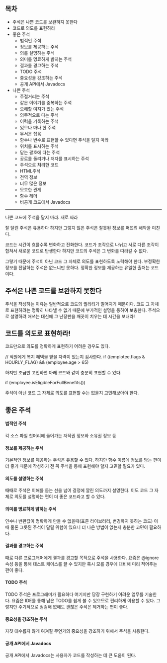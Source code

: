 ## 목차 ##
- 주석은 나쁜 코드를 보완하지 못한다
- 코드로 의도를 표현하라   
- 좋은 주석   
    - 법적인 주석   
    - 정보를 제공하는 주석   
    - 의를 설명하는 주석   
    - 의미를 명료하게 밝히는 주석   
    - 결과를 경고하는 주석    
    - TODO 주석    
    - 중요성을 강조하는 주석    
    - 공개 API에서 Javadocs
- 나쁜 주석
    - 주절거리는 주석
    - 같은 이야기를 중복하는 주석
    - 오해할 여지가 있는 주석
    - 의무적으로 다는 주석
    - 이력을 기록하는 주석
    - 있으나 마나 한 주석
    - 무서운 잡음
    - 함수나 변수로 표현할 수 있다면 주석을 달지 마라
    - 위치를 표시하는 주석
    - 닫는 괄호에 다는 주석
    - 공로를 돌리거나 저자를 표시하는 주석
    - 주석으로 처리한 코드
    - HTML주석
    - 전역 정보
    - 너무 많은 정보
    - 모호한 관계
    - 함수 헤더
    - 비공개 코드에서 Javadocs

-------------------------------------------------------------

나쁜 코드에 주석을 달지 마라. 새로 짜라

잘 달린 주석은 유용하다
하지만 그렇지 않은 주석은 잘못된 정보를 퍼뜨려 해악을 미친다.

코드는 시간이 흐를수록 변화하고 진화한다. 
코드가 조각으로 나뉘고 서로 다른 조각이 합쳐서 새로운 코드로 탄생한다
하지만 코드의 주석은 그 변화를 따라갈 수 없다.

그렇기 때문에 주석이 아닌 코드 그 자체로 의도를 표현하도록 노력해야 한다.
부정확한 정보를 전달하는 주석은 없느니만 못하다.
정확한 정보를 제공하는 유일한 출처는 코드이다.


## 주석은 나쁜 코드를 보완하지 못한다 ##
주석을 작성하는 이유는 일반적으로 코드의 퀄리티가 떨어지기 때문이다.
코드 그 자체로 표현하려는 명확히 나타낼 수 없기 때문에
부가적인 설명을 통하여 보충한다.
주석으로 설명하려 애쓰는 대신에 그 난장판을 깨끗이 치우는 데 시간을 보내라!

## 코드를 의도로 표현하라! ##
코드만으로 의도를 정확하게 표현하기 어려운 경우도 있다.

// 직원에게 복지 혜택을 받을 자격이 있는지 검사한다. 
if ((emplotee.flags & HOURLY_FLAG) && (employee.age > 65)

하지만 조금만 고민하면 아래 코드와 같이 충분히 표현할 수 있다.

if (employee.isEligibleForFullBenefits())

주석이 아닌 코드 그 자체로 의도를 표현할 수는 없을지 고민해보아야 한다.

## 좋은 주석 ##

#### 법적인 주석 
각 소스 파일 첫머리에 들어가는 저작권 정보와 소유권 정보 등

#### 정보를 제공하는 주석 
기본적인 정보를 제공하는 주석은 유용할 수 있다.
하지만 함수 이름에 정보를 담는 편이 더 좋기 때문에 작성하기 전
꼭 주석을 통해 표현해야 할지 고민할 필요가 있다.

#### 의도를 설명하는 주석
때때로 주석은 이해를 돕는 선을 넘어 결정에 깔린 의도까지 설명한다.
이도 코드 그 자체로 의도를 설명하는 편이 더 좋은 코드라고 할 수 있다.

#### 의미를 명료하게 밝히는 주석
인수나 반환값이 명확하게 만들 수 없을때(표준 라이브러리, 변경하지 못하는 코드)
이 때 물론 그릇된 주석이 달릴 위험이 있으니 
더 나은 방법이 없는지 충분한 고민이 필요하다.

#### 결과를 경고하는 주석    
때로 다른 프로그래머에게 결과를 경고할 목적으로 주석을 사용한다.
요즘은 @ignore 속성 등을 통해 테스트 케이스를 끌 수 있지만
혹시 모를 경우에 대비해 미리 적어주는 편이 좋다.

#### TODO 주석
TODO 주석은 프로그래머가 필요하다 여기지만 당장 구현하기 어려운 업무를 기술한다. 
요즘은 IDE를 통해 남은 TODO를 쉽게 볼 수 있으므로 편리하게 이용할 수 있다.
그렇지만 주기적으로 점검해 없애도 괜찮은 주석은 제거하는 편이 좋다.

#### 중요성을 강조하는 주석
자칫 대수롭지 않게 여겨질 무언가의 중요성을 강조하기 위해서 주석을 사용한다.

#### 공개 API에서 Javadocs
공개 API에서 Javadocs는 사용자가 코드를 작성하는 데 큰 도움이 된다.

